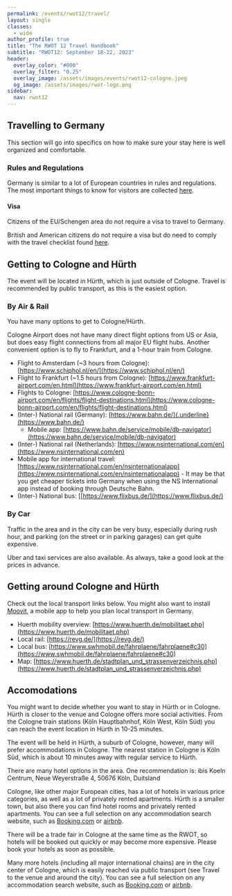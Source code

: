 ```yaml
---
permalink: /events/rwot12/travel/
layout: single
classes:
  - wide
author_profile: true
title: "The RWOT 12 Travel Handbook"
subtitle: "RWOT12: September 18-22, 2023"
header:
  overlay_color: "#000"
  overlay_filter: "0.25"
  overlay_image: /assets/images/events/rwot12-cologne.jpeg
  og_image: /assets/images/rwot-logo.png
sidebar:
  nav: rwot12
---
```


## Travelling to Germany

This section will go into specifics on how to make sure your stay here
is well organized and comfortable.

### Rules and Regulations

Germany is similar to a lot of European countries in rules and
regulations. The most important things to know for visitors are
collected
[here](https://www.auswaertiges-amt.de/en/visa-service/).

#### Visa 

Citizens of the EU/Schengen area do not require a visa to travel to
Germany.

British and American citizens do not require a visa but do need to
comply with the travel checklist found
[here](https://www.auswaertiges-amt.de/en/visa-service/visabestimmungen-node).

## Getting to Cologne and Hürth

The event will be located in Hürth, which is just outside of Cologne.
Travel is recommended by public transport, as this is the easiest
option.

### By Air & Rail

You have many options to get to Cologne/Hürth. 

Cologne Airport does
not have many direct flight options from US or Asia, but does easy
flight connections from all major EU flight hubs. Another convenient
option is to fly to Frankfurt, and a 1-hour train from
Cologne.

-   Flight to Amsterdam (\~3 hours from Cologne): [https://www.schiphol.nl/en/](https://www.schiphol.nl/en/)
-   Flight to Frankfurt (\~1.5 hours from Cologne): [https://www.frankfurt-airport.com/en.html](https://www.frankfurt-airport.com/en.html)
-   Flights to Cologne: [https://www.cologne-bonn-airport.com/en/flights/flight-destinations.html](https://www.cologne-bonn-airport.com/en/flights/flight-destinations.html)
-   (Inter-) National rail (Germany): [https://www.bahn.de/]{.underline}(https://www.bahn.de/)
    -   Mobile app: [https://www.bahn.de/service/mobile/db-navigator](https://www.bahn.de/service/mobile/db-navigator)
-   (Inter-) National rail (Netherlands): [https://www.nsinternational.com/en](https://www.nsinternational.com/en)
   -   Mobile app for international travel: [https://www.nsinternational.com/en/nsinternationalapp](https://www.nsinternational.com/en/nsinternationalapp)
      - It may be that you get cheaper tickets into Germany when using the NS International app instead of booking through Deutsche Bahn.
-   (Inter-) National bus: [[https://www.flixbus.de/](https://www.flixbus.de/)

### By Car

Traffic in the area and in the city can be very busy, especially during
rush hour, and parking (on the street or in parking garages) can get
quite expensive.

Uber and taxi services are also available. As always, take a good look
at the prices in advance.

## Getting around Cologne and Hürth

Check out the local transport links below. You might also want to
install [Moovit](https://moovitapp.com/), a mobile app to
help you plan local transport in Germany.

-   Huerth mobility overview: [https://www.huerth.de/mobilitaet.php](https://www.huerth.de/mobilitaet.php)
-   Local rail: [https://revg.de/](https://revg.de/)
-   Local bus: [https://www.swhmobil.de/fahrplaene/fahrplaene#c30](https://www.swhmobil.de/fahrplaene/fahrplaene#c30)
-   Map: [https://www.huerth.de/stadtplan_und_strassenverzeichnis.php](https://www.huerth.de/stadtplan_und_strassenverzeichnis.php)

## Accomodations

You might want to decide whether you want to stay in Hürth or in
Cologne. Hürth is closer to the venue and Cologne offers more social
activities. From the Cologne train stations (Köln Hauptbahnhof, Köln
West, Köln Süd) you can reach the event location in Hürth in 10-25
minutes.

The event will be held in Hürth, a suburb of Cologne, however, many will
prefer accommodations in Cologne. The nearest station in Cologne is Köln
Süd, which is about 10 minutes away with regular service to Hürth.

There are many hotel options in the area. One recommendation is: ibis
Koeln Centrum, Neue Weyerstraße 4, 50676 Köln, Duitsland

Cologne, like other major European cities, has a lot of hotels in
various price categories, as well as a lot of privately rented
apartments. Hürth is a smaller town, but also there you can find hotel
rooms and privately rented apartments. You can see a full selection on
any accommodation search website, such as
[Booking.com](https://www.booking.com/) or
[airbnb](https://www.airbnb.com/).

There will be a trade fair in Cologne at the same time as the RWOT, so
hotels will be booked out quickly or may become more expensive. Please
book your hotels as soon as possible.

Many more hotels (including all major international chains) are in the
city center of Cologne, which is easily reached via public transport
(see Travel to the venue and around the city). You can see a full
selection on any accommodation search website, such as
[Booking.com](https://www.booking.com/) or
[airbnb](https://www.airbnb.com/).

